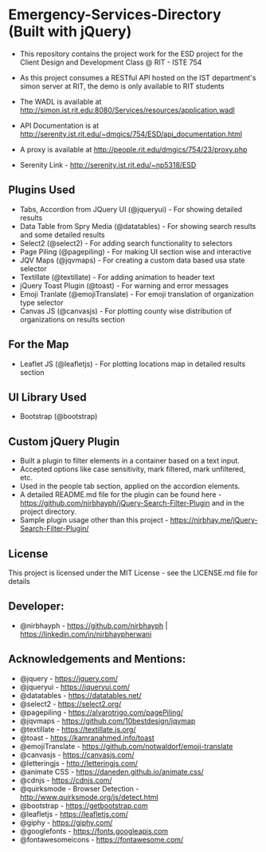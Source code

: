 # Emergency-Services-Directory (Built with jQuery)

- This repository contains the project work for the ESD project for the Client Design and Development Class @ RIT - ISTE 754

- As this project consumes a RESTful API hosted on the IST department's simon server at RIT, the demo is only available to RIT students 

- The WADL is available at http://simon.ist.rit.edu:8080/Services/resources/application.wadl

- API Documentation is at http://serenity.ist.rit.edu/~dmgics/754/ESD/api_documentation.html

- A proxy is available at http://people.rit.edu/dmgics/754/23/proxy.php

- Serenity Link - http://serenity.ist.rit.edu/~np5318/ESD

## Plugins Used 
- Tabs, Accordion from JQuery UI (@jqueryui) - For showing detailed results
- Data Table from Spry Media (@datatables) - For showing search results and some detailed results
- Select2 (@select2) - For adding search functionality to selectors
- Page Piling (@pagepiling) - For making UI section wise and interactive
- JQV Maps (@jqvmaps) - For creating a custom data based usa state selector
- Textillate (@textillate) - For adding animation to header text
- jQuery Toast Plugin (@toast) - For warning and error messages
- Emoji Tranlate (@emojiTranslate) - For emoji translation of organization type selector
- Canvas JS (@canvasjs) - For plotting county wise distribution of organizations on results section

## For the Map 
- Leaflet JS (@leafletjs) - For plotting locations map in detailed results section 

## UI Library Used
- Bootstrap (@bootstrap)

## Custom jQuery Plugin 
- Built a plugin to filter elements in a container based on a text input. 
- Accepted options like case sensitivity, mark filtered, mark unfiltered, etc. 
- Used in the people tab section, applied on the accordion elements. 
- A detailed README.md file for the plugin can be found here - https://github.com/nirbhayph/jQuery-Search-Filter-Plugin and in the project directory.
- Sample plugin usage other than this project - https://nirbhay.me/jQuery-Search-Filter-Plugin/
    
## License
This project is licensed under the MIT License - see the LICENSE.md file for details

## Developer:
- @nirbhayph - https://github.com/nirbhayph | https://linkedin.com/in/nirbhaypherwani

## Acknowledgements and Mentions:

- @jquery - https://jquery.com/
- @jqueryui - https://jqueryui.com/
- @datatables - https://datatables.net/
- @select2 - https://select2.org/
- @pagepiling - https://alvarotrigo.com/pagePiling/
- @jqvmaps - https://github.com/10bestdesign/jqvmap
- @textillate - https://textillate.js.org/
- @toast - https://kamranahmed.info/toast
- @emojiTranslate - https://github.com/notwaldorf/emoji-translate
- @canvasjs - https://canvasjs.com/
- @letteringjs - http://letteringjs.com/
- @animate CSS - https://daneden.github.io/animate.css/ 
- @cdnjs - https://cdnjs.com/
- @quirksmode - Browser Detection - http://www.quirksmode.org/js/detect.html
- @bootstrap - https://getbootstrap.com
- @leafletjs - https://leafletjs.com/
- @giphy - https://giphy.com/
- @googlefonts - https://fonts.googleapis.com
- @fontawesomeicons - https://fontawesome.com/
